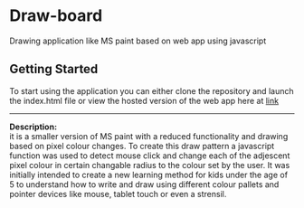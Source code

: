 # Draw-board
Drawing application like MS paint based on web app using javascript

## Getting Started

To start using the application you can either clone the repository and launch the index.html file or view the hosted version of the web app here at [link](#)

---
<b>Description:</b><br>
it is a smaller version of MS paint with a reduced functionality and drawing based on pixel colour changes. To create this draw pattern a javascript function was used to detect mouse click and change each of the adjescent pixel colour in certain changable radius to the colour set by the user. It was initially intended to create a new learning method for kids under the age of 5 to understand how to write and draw using different colour pallets and pointer devices like mouse, tablet touch or even a strensil.
